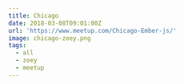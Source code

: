 ```yaml
---
title: Chicago
date: 2018-03-08T09:01:00Z
url: 'https://www.meetup.com/Chicago-Ember-js/'
image: chicago-zoey.png
tags:
  - all
  - zoey
  - meetup
---
```

